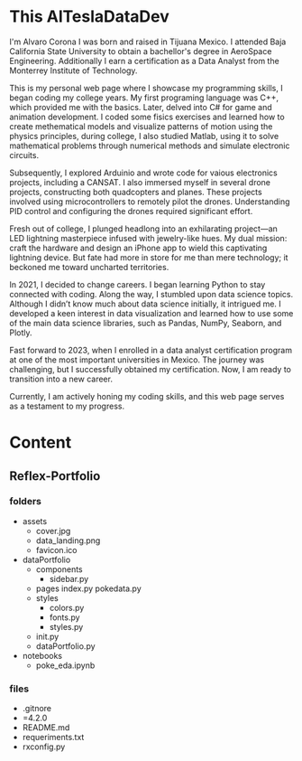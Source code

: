 # This AlTeslaDataDev

I'm Alvaro Corona I was born and raised in Tijuana Mexico. I attended Baja California State University to obtain a bachellor's degree in AeroSpace Engineering. Additionally I earn a certification as a Data Analyst from the Monterrey Institute of Technology.

This is my personal web page where I showcase my programming skills, I began coding my college years. My first programing language was C++, which provided me with the basics. Later, delved into C# for game and animation development. I coded some fisics exercises and learned how to create methematical models and visualize patterns of motion using the physics principles, during college, I also studied Matlab, using it to solve mathematical problems through numerical methods and simulate electronic circuits.

Subsequently, I explored Arduinio and wrote code for vaious electronics projects, including a CANSAT. I also immersed myself in several drone projects, constructing both quadcopters and planes. These projects involved using microcontrollers to remotely pilot the drones. Understanding PID control and configuring the drones required significant effort.

Fresh out of college, I plunged headlong into an exhilarating project—an LED lightning masterpiece infused with jewelry-like hues. My dual mission: craft the hardware and design an iPhone app to wield this captivating lightning device. But fate had more in store for me than mere technology; it beckoned me toward uncharted territories.

In 2021, I decided to change careers. I began learning Python to stay connected with coding. Along the way, I stumbled upon data science topics. Although I didn’t know much about data science initially, it intrigued me. I developed a keen interest in data visualization and learned how to use some of the main data science libraries, such as Pandas, NumPy, Seaborn, and Plotly.

Fast forward to 2023, when I enrolled in a data analyst certification program at one of the most important universities in Mexico. The journey was challenging, but I successfully obtained my certification. Now, I am ready to transition into a new career.

Currently, I am actively honing my coding skills, and this web page serves as a testament to my progress.


# Content

## Reflex-Portfolio
### folders
* assets
    * cover.jpg
    * data_landing.png
    * favicon.ico
* dataPortfolio
    * components
        * sidebar.py
    * pages
        index.py
        pokedata.py
    * styles
        * colors.py
        * fonts.py
        * styles.py 
    * init.py
    * dataPortfolio.py
* notebooks
    * poke_eda.ipynb
### files 
* .gitnore
* =4.2.0
* README.md
* requeriments.txt
* rxconfig.py

# 